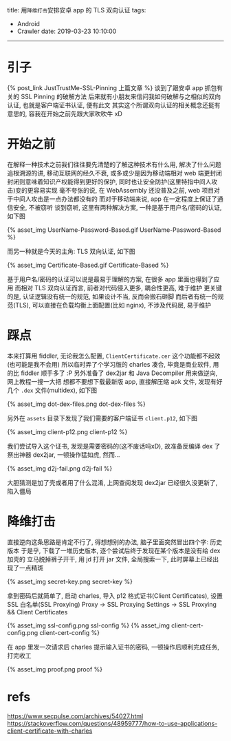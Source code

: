 title: 用`降维打击`安排安卓 app 的 TLS 双向认证
tags:
  - Android
  - Crawler
date: 2019-03-23 10:10:00
---

# 引子

{% post_link JustTrustMe-SSL-Pinning 上篇文章 %}
谈到了跟安卓 app 抓包有关的 SSL Pinning 的破解方法
后来就有小朋友来信问我如何破解与之相似的双向认证, 也就是客户端证书认证, 便有此文
其实这个所谓双向认证的相关概念还挺有意思的, 容我在开始之前先跟大家吹吹牛 xD

# 开始之前

在解释一种技术之前我们往往要先清楚的了解这种技术有什么用, 解决了什么问题
追根溯源的讲, 移动互联网的经久不衰, 或多或少是因为移动端相对 web 端更封闭
封闭则意味着知识产权能得到更好的保护, 同时也让安全防护(这里特指中间人攻击)变的更容易实现
毫不夸张的说, 在 WebAssembly 还没普及之前, web 项目对于中间人攻击是一点办法都没有的
而对于移动端来说, app 在一定程度上保证了通信安全, 不被窃听
谈到窃听, 这里有两种解决方案, 一种是基于用户名/密码的认证, 如下图

{% asset_img UserName-Password-Based.gif UserName-Password-Based %}

而另一种就是今天的主角: TLS 双向认证, 如下图

{% asset_img Certificate-Based.gif Certificate-Based %}

基于用户名/密码的认证可以说是最易于理解的方案, 在很多 app 里面也得到了应用
而相对 TLS 双向认证而言, 前者对代码侵入更多, 耦合性更高, 难于维护
更关键的是, 认证逻辑没有统一的规范, 如果设计不当, 反而会搬石砸脚
而后者有统一的规范(TLS), 可以直接在负载均衡上面配置(比如 nginx), 不涉及代码层, 易于维护

# 踩点

本来打算用 fiddler, 无论我怎么配置, `ClientCertificate.cer` 这个功能都不起效(也可能是我不会用)
所以临时弄了个学习版的 charles 凑合, 毕竟是商业软件, 用的比 fiddler 顺手多了 :P
另外准备了 dex2jar 和 Java Decompiler 用来做逆向, 网上教程一搜一大把
想都不要想下载最新版 app, 直接解压缩 apk 文件, 发现有好几个 `.dex` 文件(multidex), 如下图

{% asset_img dot-dex-files.png dot-dex-files %}

另外在 `assets` 目录下发现了我们需要的客户端证书 `client.p12`, 如下图

{% asset_img client-p12.png client-p12 %}

我们尝试导入这个证书, 发现是需要密码的(这不废话吗xD), 故准备反编译 dex 了
祭出神器 dex2jar, 一顿操作猛如虎, 然而...

{% asset_img d2j-fail.png d2j-fail %}

大胆猜测是加了壳或者用了什么混淆, 上网查阅发现 dex2jar 已经很久没更新了, 陷入僵局

# 降维打击

直接逆向这条思路是肯定不行了, 得想想别的办法, 脑子里面突然冒出四个字: 历史版本
于是乎, 下载了一堆历史版本, 逐个尝试后终于发现在某个版本是没有给 dex 加壳的
立马脱掉裤子开干, 用 jd 打开 jar 文件, 全局搜索一下, 此时屏幕上已经出现了一点精斑

{% asset_img secret-key.png secret-key %}

拿到密码后就简单了, 启动 charles, 导入 p12 格式证书(Client Certificates), 设置 SSL 白名单(SSL Proxying)
Proxy -> SSL Proxying Settings -> SSL Proxying && Client Certificates

{% asset_img ssl-config.png ssl-config %}
{% asset_img client-cert-config.png client-cert-config %}

在 app 里发一次请求后 charles 提示输入证书的密码, 一顿操作后顺利完成任务, 打完收工

{% asset_img proof.png proof %}

# refs

https://www.secpulse.com/archives/54027.html
https://stackoverflow.com/questions/48959777/how-to-use-applications-client-certificate-with-charles
